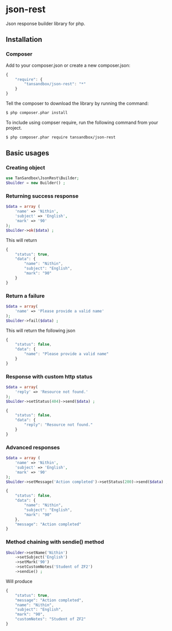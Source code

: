 # json-rest
Json response builder library for php.

## Installation

### Composer

Add to your composer.json or create a new composer.json:

```js
{
    "require": {
        "tansandbox/json-rest": "*"
    }
}
```
Tell the composer to download the library by running the command:

```sh
$ php composer.phar install
```
To include using compser require, run the following command from your project.

```sh
$ php composer.phar require tansandbox/json-rest
```

## Basic usages

### Creating object
```php
use TanSandbox\JsonRest\Builder;
$builder = new Builder() ;
```

### Returning success response
```php
$data = array (
    'name' => 'Nithin',
    'subject' => 'English',
    'mark' => '90'
);
$builder->ok($data) ;
```
This will return 
```js
{
    "status": true,
    "data": {
        "name": "Nithin",
        "subject": "English",
        "mark": "90"
    }
}
```
### Return a failure
```php
$data = array(
    'name' => 'Please provide a valid name'
);
$builder->fail($data) ;
```
This will return the following json
```js
{
    "status": false,
    "data": {
        "name": "Please provide a valid name"
    }
}
```
### Response with custom http status
```php
$data = array(
    'reply' => 'Resource not found.'
);
$builder->setStatus(404)->send($data) ;
```
```js
{
    "status": false,
    "data": {
        "reply": "Resource not found."
    }
}
```
### Advanced responses
```php
$data = array (
    'name' => 'Nithin',
    'subject' => 'English',
    'mark' => '90'
);
$builder->setMessage('Action completed')->setStatus(200)->send($data) ;
```
```js
{
    "status": false,
    "data": {
        "name": "Nithin",
        "subject": "English",
        "mark": "90"
    },
    "message": "Action completed"
}
```
### Method chaining with sendie() method
```php
$builder->setName('Nithin')
    ->setSubject('English')
    ->setMark('90')
    ->setCustomNotes('Student of ZF2')
    ->sendie() ;
```
Will produce
```js
{
    "status": true,
    "message": "Action completed",
    "name": "Nithin",
    "subject": "English",
    "mark": "90",
    "customNotes": "Student of ZF2"
}
```